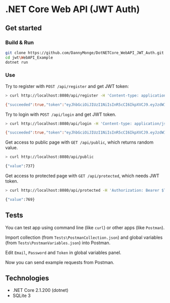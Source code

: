 .NET Core Web API (JWT Auth)
========
## Get started
### Build & Run
```sh
git clone https://github.com/DannyMonge/DotNETCore_WebAPI_JWT_Auth.git
cd jwt\WebAPI_Example
dotnet run
```
### Use
Try to register with `POST /api/register` and get JWT token:
```sh
> curl http://localhost:8080/api/register -H 'Content-type: application/json' -d '{ Email: "$EMAIL", Password: "$PASSWORD" }'

{"succeeded":true,"token":"eyJhbGciOiJIUzI1NiIsInR5cCI6IkpXVCJ9.eyJzdWIiOiJlbWFpbEBleGFtcGxlLmxvY2FsIiwianRpIjoiNGE0NzQzYWMtZDU5Yi00NjI3LThhMmEtN2JkZjAxMTQyODk4IiwiaHR0cDovL3NjaGVtYXMueG1sc29hcC5vcmcvd3MvMjAwNS8wNS9pZGVudGl0eS9jbGFpbXMvbmFtZWlkZW50aWZpZXIiOiJkYjVmNWEwMC0xYzNiLTQ1MDYtOTE3YS02NWJlODJmYTg2MmQiLCJleHAiOjE1Mjk2OTgyNjIsImlzcyI6Imh0dHA6Ly9sb2NhbGhvc3Q6NTkxMjQvIiwiYXVkIjoiaHR0cDovL2xvY2FsaG9zdDo1OTEyNC8ifQ.ZZreutgH3FgKy173cwiBj9jRVZPD9_gdoYLwgpDkST4"}
```

Try to login with `POST /api/login` and get JWT token.
```sh
> curl http://localhost:8080/api/login -H 'Content-type: application/json' -d '{ Email: "$EMAIL", Password: "$PASSWORD" }'

{"succeeded":true,"token":"eyJhbGciOiJIUzI1NiIsInR5cCI6IkpXVCJ9.eyJzdWIiOiJlbWFpbEBleGFtcGxlLmxvY2FsIiwianRpIjoiNGE0NzQzYWMtZDU5Yi00NjI3LThhMmEtN2JkZjAxMTQyODk4IiwiaHR0cDovL3NjaGVtYXMueG1sc29hcC5vcmcvd3MvMjAwNS8wNS9pZGVudGl0eS9jbGFpbXMvbmFtZWlkZW50aWZpZXIiOiJkYjVmNWEwMC0xYzNiLTQ1MDYtOTE3YS02NWJlODJmYTg2MmQiLCJleHAiOjE1Mjk2OTgyNjIsImlzcyI6Imh0dHA6Ly9sb2NhbGhvc3Q6NTkxMjQvIiwiYXVkIjoiaHR0cDovL2xvY2FsaG9zdDo1OTEyNC8ifQ.ZZreutgH3FgKy173cwiBj9jRVZPD9_gdoYLwgpDkST4"}
```

Get access to public page with `GET /api/public`, which returns random value.
```sh
> curl http://localhost:8080/api/public

{"value":737}
```

Get access to protected page with `GET /api/protected`, which needs JWT token.
```sh
> curl http://localhost:8080/api/protected -H 'Authorization: Bearer $TOKEN'

{"value":769}
```
## Tests
You can test app using command line (like `curl`) or other apps (like `Postman`).

Import collection (from `Tests\PostmanCollection.json`) and global variables (from `Tests\PostmanVariables.json`) into Postman.

Edit `Email`, `Password` and `Token` in global variables panel.

Now you can send example requests from Postman.
## Technologies
* .NET Core 2.1.200 (dotnet)
* SQLite 3
